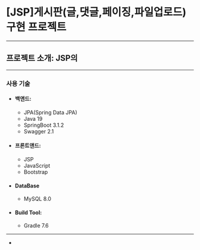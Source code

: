 
[JSP]게시판(글,댓글,페이징,파일업로드) 구현 프로젝트
===
--------------------------------------

프로젝트 소개: JSP의 
---
----------------------------------


### 사용 기술

* #### 백앤드: 
   * JPA(Spring Data JPA)
   * Java 19
   * SpringBoot 3.1.2
   * Swagger 2.1

* #### 프론트앤드:
  * JSP
  * JavaScript
  * Bootstrap

* #### DataBase
  * MySQL 8.0


* #### Build Tool: 
  * Gradle 7.6
------------------------------

* 
  